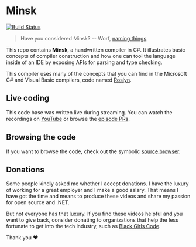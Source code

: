 # Minsk

[![Build Status](https://terrajobst.visualstudio.com/Minsk/_apis/build/status/terrajobst.minsk?branchName=master)](https://terrajobst.visualstudio.com/Minsk/_build/latest?definitionId=13)

> Have you considered Minsk? -- Worf, [naming things][ds9-minsk].

This repo contains **Minsk**, a handwritten compiler in C#. It illustrates basic
concepts of compiler construction and how one can tool the language inside of an
IDE by exposing APIs for parsing and type checking.

This compiler uses many of the concepts that you can find in the Microsoft
C# and Visual Basic compilers, code named [Roslyn].

[ds9-minsk]: https://www.youtube.com/watch?v=138gX3wolOo
[Roslyn]: https://github.com/dotnet/roslyn

## Live coding

This code base was written live during streaming. You can watch the recordings
on [YouTube] or browse the [episode PRs][episodes].

[YouTube]: https://www.youtube.com/playlist?list=PLRAdsfhKI4OWNOSfS7EUu5GRAVmze1t2y
[episodes]: https://github.com/terrajobst/minsk/pulls?q=is%3Apr+is%3Aclosed+label%3Aepisode+sort%3Acreated-asc

## Browsing the code

If you want to browse the code, check out the symbolic [source browser].

[source browser]: http://source.minsk-compiler.net

## Donations

Some people kindly asked me whether I accept donations. I have the luxury of
working for a great employer and I make a good salary. That means I have got the
time and means to produce these videos and share my passion for open source and
.NET.

But not everyone has that luxury. If you find these videos helpful and you want
to give back, consider donating to organizations that help the less fortunate to
get into the tech industry, such as [Black Girls Code].

Thank you ❤

[Black Girls Code]: http://www.blackgirlscode.com/donations.html
